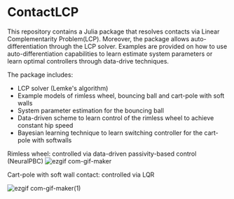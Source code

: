 # ContactLCP
This repository contains a Julia package that resolves contacts via Linear Complementarity Problem(LCP). Moreover, the package allows auto-differentiation through the LCP solver. Examples are provided on how to use auto-differentiation capabilities to learn estimate system parameters or learn optimal controllers through data-drive techniques.

The package includes:
- LCP solver (Lemke's algorithm)
- Example models of rimless wheel, bouncing ball and cart-pole with soft walls
- System parameter estimation for the bouncing ball
- Data-driven scheme to learn control of the rimless wheel to achieve constant hip speed
- Bayesian learning technique to learn switching controller for the cart-pole with softwalls

Rimless wheel: controlled via data-driven passivity-based control (NeuralPBC)
![ezgif com-gif-maker](https://user-images.githubusercontent.com/36546726/197265071-11888428-06d2-49e2-b9de-3aca88f47fed.gif)

Cart-pole with soft wall contact: controlled via LQR

![ezgif com-gif-maker(1)](https://user-images.githubusercontent.com/36546726/203182031-972f14d3-be52-440b-9b0e-7909e83a93ab.gif)
